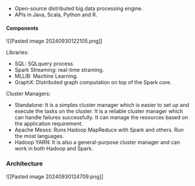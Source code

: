 + Open-source distributed big data processing engine. 
+ APIs in Java, Scala, Python and R. 

#### Components
![[Pasted image 20240930122105.png]]

Libraries: 

* SQL: SQLquery process.
* Spark Streaming: real-time straming.
* MLLIB: Machine Learning.
* GraphX: Distributed graph computation on top of the Spark core. 

Cluster Managers:

+ Standalone: It is a simples cluster manager which is easier to set up and execute the tasks on the cluster. It is a reliable cluster manager which can handle failures successfully. It can manage the resources based on the application requirement. 
+ Apache Mesos: Runs Hadoop MapReduce with Spark and others. Run the most languages. 
+ Hadoop YARN: It is also a general-purpose cluster manager and can work in both Hadoop and Spark.

### Architecture
![[Pasted image 20240930124709.png]]

